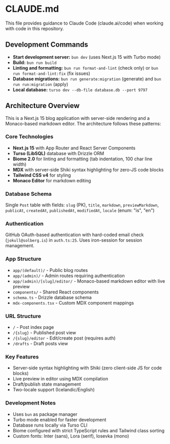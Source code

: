 # CLAUDE.md

This file provides guidance to Claude Code (claude.ai/code) when working with code in this repository.

## Development Commands

- **Start development server:** `bun dev` (uses Next.js 15 with Turbo mode)
- **Build:** `bun run build`
- **Linting and formatting:** `bun run format-and-lint` (check only) or `bun run format-and-lint:fix` (fix issues)
- **Database migrations:** `bun run generate:migration` (generate) and `bun run run:migration` (apply)
- **Local database:** `turso dev --db-file database.db --port 9797`

## Architecture Overview

This is a Next.js 15 blog application with server-side rendering and a Monaco-based markdown editor. The architecture follows these patterns:

### Core Technologies
- **Next.js 15** with App Router and React Server Components
- **Turso (LibSQL)** database with Drizzle ORM
- **Biome 2.0** for linting and formatting (tab indentation, 100 char line width)
- **MDX** with server-side Shiki syntax highlighting for zero-JS code blocks
- **Tailwind CSS v4** for styling
- **Monaco Editor** for markdown editing

### Database Schema
Single `Post` table with fields: `slug` (PK), `title`, `markdown`, `previewMarkdown`, `publicAt`, `createdAt`, `publishedAt`, `modifiedAt`, `locale` (enum: "is", "en")

### Authentication
GitHub OAuth-based authentication with hard-coded email check (`jokull@solberg.is`) in `auth.ts:25`. Uses iron-session for session management.

### App Structure
- `app/(default)/` - Public blog routes
- `app/(admin)/` - Admin routes requiring authentication
- `app/(admin)/[slug]/editor/` - Monaco-based markdown editor with live preview
- `components/` - Shared React components
- `schema.ts` - Drizzle database schema
- `mdx-components.tsx` - Custom MDX component mappings

### URL Structure
- `/` - Post index page
- `/{slug}` - Published post view
- `/{slug}/editor` - Edit/create post (requires auth)
- `/drafts` - Draft posts view

### Key Features
- Server-side syntax highlighting with Shiki (zero client-side JS for code blocks)
- Live preview in editor using MDX compilation
- Draft/publish state management
- Two-locale support (Icelandic/English)

### Development Notes
- Uses `bun` as package manager
- Turbo mode enabled for faster development
- Database runs locally via Turso CLI
- Biome configured with strict TypeScript rules and Tailwind class sorting
- Custom fonts: Inter (sans), Lora (serif), Iosevka (mono)